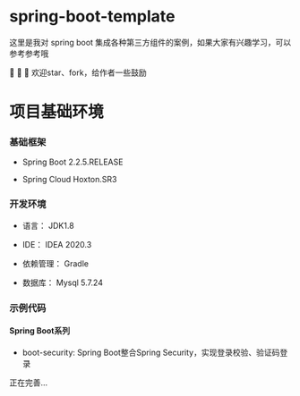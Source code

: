 # spring-boot-template

这里是我对 spring boot 集成各种第三方组件的案例，如果大家有兴趣学习，可以参考参考哦

🎉 🎉 🎉 欢迎star、fork，给作者一些鼓励

# 项目基础环境

### 基础框架

- Spring Boot 2.2.5.RELEASE

- Spring Cloud Hoxton.SR3

### 开发环境

- 语言： JDK1.8

- IDE： IDEA 2020.3

- 依赖管理： Gradle

- 数据库： Mysql 5.7.24

### 示例代码
#### Spring Boot系列

- boot-security: Spring Boot整合Spring Security，实现登录校验、验证码登录

正在完善...

